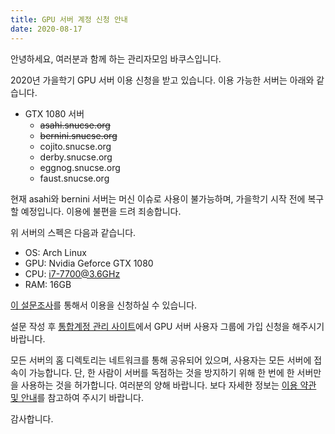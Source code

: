 ```yaml
---
title: GPU 서버 계정 신청 안내
date: 2020-08-17
---
```


안녕하세요, 여러분과 함께 하는 관리자모임 바쿠스입니다.

2020년 가을학기 GPU 서버 이용 신청을 받고 있습니다. 이용 가능한 서버는 아래와 같습니다.

- GTX 1080 서버
  - ~~asahi.snucse.org~~
  - ~~bernini.snucse.org~~
  - cojito.snucse.org
  - derby.snucse.org
  - eggnog.snucse.org
  - faust.snucse.org

현재 asahi와 bernini 서버는 머신 이슈로 사용이 불가능하며, 가을학기 시작 전에 복구할 예정입니다. 이용에 불편을 드려 죄송합니다.

위 서버의 스펙은 다음과 같습니다.

- OS: Arch Linux
- GPU: Nvidia Geforce GTX 1080
- CPU: i7-7700@3.6GHz
- RAM: 16GB

[이 설문조사](https://docs.google.com/forms/d/e/1FAIpQLSdDE5s4mK0ETFLJN0XeZVtDzccyAImeIfqv51KlTm-zR64t-w/viewform)를 통해서 이용을 신청하실 수 있습니다.

설문 작성 후 [통합계정 관리 사이트](https://id.snucse.org/group)에서 GPU 서버 사용자 그룹에 가입 신청을 해주시기 바랍니다.

모든 서버의 홈 디렉토리는 네트워크를 통해 공유되어 있으며, 사용자는 모든 서버에 접속이 가능합니다. 단, 한 사람이 서버를 독점하는 것을 방지하기 위해 한 번에 한 서버만을 사용하는 것을 허가합니다. 여러분의 양해 바랍니다. 보다 자세한 정보는 [이용 약관 및 안내](https://bacchus.snucse.org/etc/20200817-gpu-server/)를 참고하여 주시기 바랍니다.

감사합니다.

